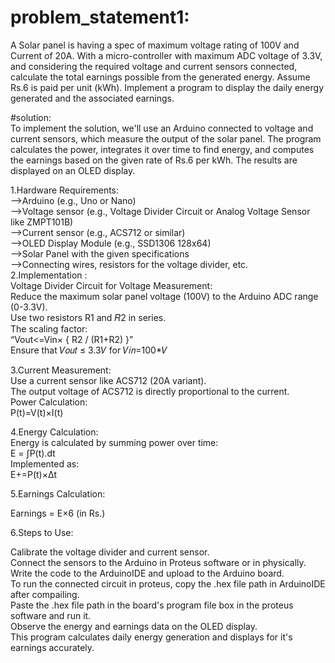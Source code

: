 # problem_statement1:                                                                                                                     
A Solar panel is having a spec of maximum voltage rating of 100V and Current of 20A. With a micro-controller with maximum ADC voltage of 3.3V, and considering the required voltage and current sensors connected, calculate the total earnings possible from the generated energy. Assume Rs.6 is paid per unit (kWh). Implement a program to display the daily energy generated and the associated earnings.

#solution:                                                                                                                                                                                                                                                               
To implement the solution, we'll use an Arduino connected to voltage and current sensors, which measure the output of the solar panel. The program calculates the power, integrates it over time to find energy, and computes the earnings based on the given rate of Rs.6 per kWh. The results are displayed on an OLED display.

1.Hardware Requirements:                                                                                                                  
  -->Arduino (e.g., Uno or Nano)                                                                                                          
  -->Voltage sensor (e.g., Voltage Divider Circuit or Analog Voltage Sensor like ZMPT101B)                                                
  -->Current sensor (e.g., ACS712 or similar)                                                                                             
  -->OLED Display Module (e.g., SSD1306 128x64)                                                                                           
  -->Solar Panel with the given specifications                                                                                            
  -->Connecting wires, resistors for the voltage divider, etc.                                                                                                                                                                                                                      
2.Implementation :                                                                                                                        
  Voltage Divider Circuit for Voltage Measurement:                                                                                        
  Reduce the maximum solar panel voltage (100V) to the Arduino ADC range (0-3.3V).                                                        
  Use two resistors  R1 and 𝑅2 in series.                                                                                                 
  The scaling factor:                                                                                                                     
  “Vout​<=Vin​× { R2 / (R1+​R2) }​​”                                                                                                           
  Ensure  that  𝑉𝑜𝑢𝑡 ≤ 3.3𝑉 for 𝑉𝑖𝑛=100*𝑉                                                                                                 
                                                                                                                                          
3.Current Measurement:                                                                                                                    
  Use a current sensor like ACS712 (20A variant).                                                                                         
  The output voltage of ACS712 is directly proportional to the current.                                                                   
  Power Calculation:                                                                                                                      
  P(t)=V(t)×I(t)                                                                                                                          
                                                                                                                                          
4.Energy Calculation:                                                                                                                     
  Energy is calculated by summing power over time:                                                                                        
  E = ∫P(t).dt                                                                                                                            
  Implemented as:                                                                                                                         
  E+=P(t)×Δt                                                                                                                              
                                                                                                                                          
5.Earnings Calculation:                                                                                                                   
                                                                                                                                          
  Earnings = E×6 (in Rs.)                                                                                                                 
                                                                                                                                          
6.Steps to Use:                                                                                                                           
                                                                                                                                          
  Calibrate the voltage divider and current sensor.                                                                                       
  Connect the sensors to the Arduino in Proteus software or in physically.                                                                
  Write the code to the ArduinoIDE and upload to the Arduino board.                                                                       
  To run the connected circuit in proteus, copy the .hex file path in ArduinoIDE after compailing.                                        
  Paste the .hex file path in the board's program file box in the proteus software and run it.                                            
  Observe the energy and earnings data on the OLED display.                                                                               
  This program calculates daily energy generation and displays for it's earnings accurately.                                                                                                                                                                                         
